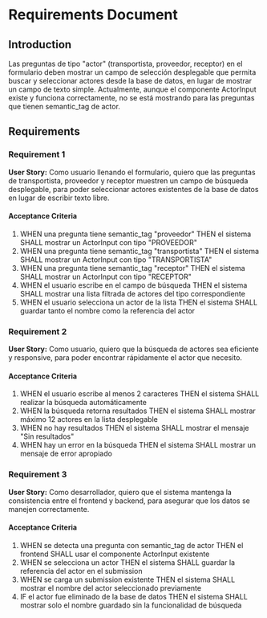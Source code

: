 # Requirements Document

## Introduction

Las preguntas de tipo "actor" (transportista, proveedor, receptor) en el formulario deben mostrar un campo de selección desplegable que permita buscar y seleccionar actores desde la base de datos, en lugar de mostrar un campo de texto simple. Actualmente, aunque el componente ActorInput existe y funciona correctamente, no se está mostrando para las preguntas que tienen semantic_tag de actor.

## Requirements

### Requirement 1

**User Story:** Como usuario llenando el formulario, quiero que las preguntas de transportista, proveedor y receptor muestren un campo de búsqueda desplegable, para poder seleccionar actores existentes de la base de datos en lugar de escribir texto libre.

#### Acceptance Criteria

1. WHEN una pregunta tiene semantic_tag "proveedor" THEN el sistema SHALL mostrar un ActorInput con tipo "PROVEEDOR"
2. WHEN una pregunta tiene semantic_tag "transportista" THEN el sistema SHALL mostrar un ActorInput con tipo "TRANSPORTISTA"  
3. WHEN una pregunta tiene semantic_tag "receptor" THEN el sistema SHALL mostrar un ActorInput con tipo "RECEPTOR"
4. WHEN el usuario escribe en el campo de búsqueda THEN el sistema SHALL mostrar una lista filtrada de actores del tipo correspondiente
5. WHEN el usuario selecciona un actor de la lista THEN el sistema SHALL guardar tanto el nombre como la referencia del actor

### Requirement 2

**User Story:** Como usuario, quiero que la búsqueda de actores sea eficiente y responsive, para poder encontrar rápidamente el actor que necesito.

#### Acceptance Criteria

1. WHEN el usuario escribe al menos 2 caracteres THEN el sistema SHALL realizar la búsqueda automáticamente
2. WHEN la búsqueda retorna resultados THEN el sistema SHALL mostrar máximo 12 actores en la lista desplegable
3. WHEN no hay resultados THEN el sistema SHALL mostrar el mensaje "Sin resultados"
4. WHEN hay un error en la búsqueda THEN el sistema SHALL mostrar un mensaje de error apropiado

### Requirement 3

**User Story:** Como desarrollador, quiero que el sistema mantenga la consistencia entre el frontend y backend, para asegurar que los datos se manejen correctamente.

#### Acceptance Criteria

1. WHEN se detecta una pregunta con semantic_tag de actor THEN el frontend SHALL usar el componente ActorInput existente
2. WHEN se selecciona un actor THEN el sistema SHALL guardar la referencia del actor en el submission
3. WHEN se carga un submission existente THEN el sistema SHALL mostrar el nombre del actor seleccionado previamente
4. IF el actor fue eliminado de la base de datos THEN el sistema SHALL mostrar solo el nombre guardado sin la funcionalidad de búsqueda